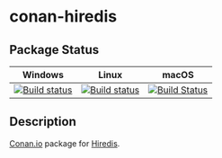 # conan-hiredis

## Package Status

| Windows | Linux | macOS |
|:-------:|:-----:|:-----:|
|[![Build status](https://ci.appveyor.com/api/projects/status/wodvga8tolns0o9r/branch/testing%2F1.0.0?svg=true)](https://ci.appveyor.com/project/SpaceIm/conan-hiredis)|[![Build status](https://github.com/SpaceIm/conan-hiredis/workflows/.github/workflows/conan.yml/badge.svg?branch=testing%2F1.0.0)](https://github.com/SpaceIm/conan-hiredis/actions?query=branch%3Atesting%2F1.0.0)|[![Build Status](https://travis-ci.com/SpaceIm/conan-hiredis.svg?branch=testing%2F1.0.0)](https://travis-ci.com/SpaceIm/conan-hiredis)|

## Description

[Conan.io](https://conan.io) package for [Hiredis](https://github.com/redis/hiredis).
